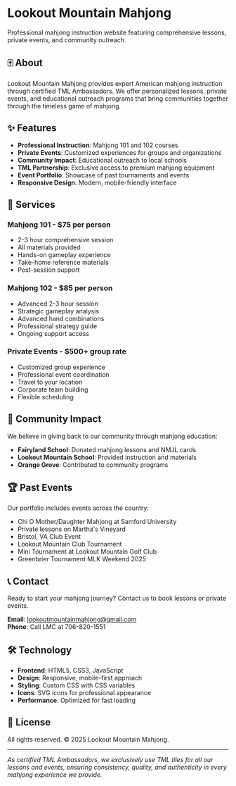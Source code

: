 # Lookout Mountain Mahjong

Professional mahjong instruction website featuring comprehensive lessons, private events, and community outreach.

## 🀄 About

Lookout Mountain Mahjong provides expert American mahjong instruction through certified TML Ambassadors. We offer personalized lessons, private events, and educational outreach programs that bring communities together through the timeless game of mahjong.

## ✨ Features

- **Professional Instruction**: Mahjong 101 and 102 courses
- **Private Events**: Customized experiences for groups and organizations
- **Community Impact**: Educational outreach to local schools
- **TML Partnership**: Exclusive access to premium mahjong equipment
- **Event Portfolio**: Showcase of past tournaments and events
- **Responsive Design**: Modern, mobile-friendly interface

## 🎯 Services

### Mahjong 101 - $75 per person
- 2-3 hour comprehensive session
- All materials provided
- Hands-on gameplay experience
- Take-home reference materials
- Post-session support

### Mahjong 102 - $85 per person
- Advanced 2-3 hour session
- Strategic gameplay analysis
- Advanced hand combinations
- Professional strategy guide
- Ongoing support access

### Private Events - $500+ group rate
- Customized group experience
- Professional event coordination
- Travel to your location
- Corporate team building
- Flexible scheduling

## 🌟 Community Impact

We believe in giving back to our community through mahjong education:

- **Fairyland School**: Donated mahjong lessons and NMJL cards
- **Lookout Mountain School**: Provided instruction and materials
- **Orange Grove**: Contributed to community programs

## 🏆 Past Events

Our portfolio includes events across the country:

- Chi O Mother/Daughter Mahjong at Samford University
- Private lessons on Martha's Vineyard
- Bristol, VA Club Event
- Lookout Mountain Club Tournament
- Mini Tournament at Lookout Mountain Golf Club
- Greenbrier Tournament MLK Weekend 2025

## 📞 Contact

Ready to start your mahjong journey? Contact us to book lessons or private events.

**Email**: lookoutmountainmahjong@gmail.com  
**Phone**: Call LMC at 706-820-1551

## 🛠️ Technology

- **Frontend**: HTML5, CSS3, JavaScript
- **Design**: Responsive, mobile-first approach
- **Styling**: Custom CSS with CSS variables
- **Icons**: SVG icons for professional appearance
- **Performance**: Optimized for fast loading

## 📄 License

All rights reserved. © 2025 Lookout Mountain Mahjong.

---

*As certified TML Ambassadors, we exclusively use TML tiles for all our lessons and events, ensuring consistency, quality, and authenticity in every mahjong experience we provide.*